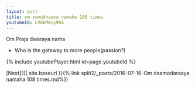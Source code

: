 ```yaml
---
layout: post
title: om sumukhaaya namaha 108 times
youtubeId: LVAEM8ny9hA
---
```

 
 
Om Praja dwaraya nama 
 
 -  Who is the gateway to more people(passion?) 
 
  
 
  
 
 
 
 
 
 


{% include youtubePlayer.html id=page.youtubeId %}
 
[Next]({{ site.baseurl }}{% link  split2/_posts/2016-07-16-Om daamodaraaya namaha 108 times.md%})
 
